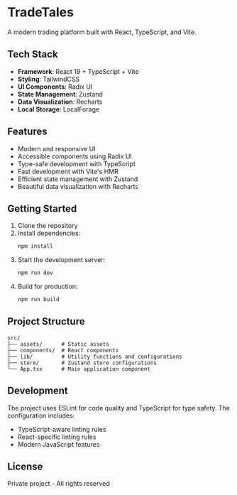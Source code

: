 # TradeTales

A modern trading platform built with React, TypeScript, and Vite.

## Tech Stack

- **Framework**: React 19 + TypeScript + Vite
- **Styling**: TailwindCSS
- **UI Components**: Radix UI
- **State Management**: Zustand
- **Data Visualization**: Recharts
- **Local Storage**: LocalForage

## Features

- Modern and responsive UI
- Accessible components using Radix UI
- Type-safe development with TypeScript
- Fast development with Vite's HMR
- Efficient state management with Zustand
- Beautiful data visualization with Recharts

## Getting Started

1. Clone the repository
2. Install dependencies:
   ```bash
   npm install
   ```
3. Start the development server:
   ```bash
   npm run dev
   ```
4. Build for production:
   ```bash
   npm run build
   ```

## Project Structure

```
src/
├── assets/      # Static assets
├── components/  # React components
├── lib/         # Utility functions and configurations
├── store/       # Zustand store configurations
└── App.tsx      # Main application component
```

## Development

The project uses ESLint for code quality and TypeScript for type safety. The configuration includes:

- TypeScript-aware linting rules
- React-specific linting rules
- Modern JavaScript features

## License

Private project - All rights reserved
